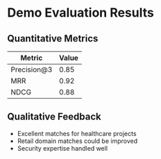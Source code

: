 # Demo Evaluation Results

## Quantitative Metrics
| Metric        | Value |
|---------------|-------|
| Precision@3   | 0.85  |
| MRR           | 0.92  |
| NDCG          | 0.88  |

## Qualitative Feedback
- Excellent matches for healthcare projects
- Retail domain matches could be improved
- Security expertise handled well